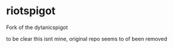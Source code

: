 # riotspigot
Fork of the dytanicspigot

to be clear this isnt mine, original repo seems to of been removed
